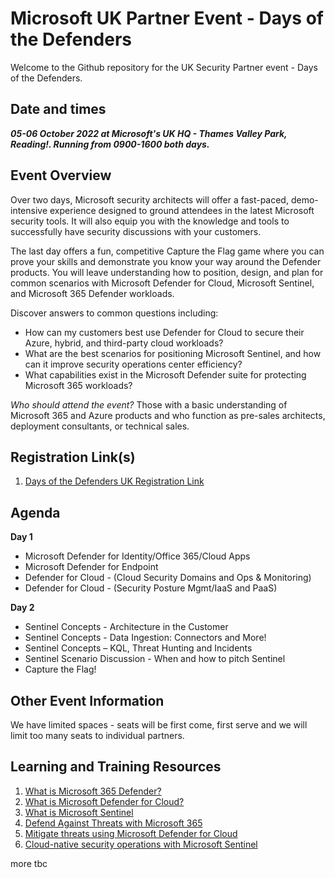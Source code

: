 # Microsoft UK Partner Event - Days of the Defenders
Welcome to the Github repository for the UK Security Partner event - Days of the Defenders.

## Date and times
***05-06 October 2022 at Microsoft's UK HQ - Thames Valley Park, Reading!. Running from 0900-1600 both days.***

## Event Overview
Over two days, Microsoft security architects will offer a fast-paced, demo-intensive experience designed to ground attendees in the latest Microsoft security tools. It will also equip you with the knowledge and tools to successfully have security discussions with your customers.

The last day offers a fun, competitive Capture the Flag game where you can prove your skills and demonstrate you know your way around the Defender products. You will leave understanding how to position, design, and plan for common scenarios with Microsoft Defender for Cloud, Microsoft Sentinel, and Microsoft 365 Defender workloads.

Discover answers to common questions including:
 - How can my customers best use Defender for Cloud to secure their Azure, hybrid, and third-party cloud workloads?
 - What are the best scenarios for positioning Microsoft Sentinel, and how can it improve security operations center efficiency?
 - What capabilities exist in the Microsoft Defender suite for protecting Microsoft 365 workloads?

*Who should attend the event?*
Those with a basic understanding of Microsoft 365 and Azure products and who function as pre-sales architects, deployment consultants, or technical sales.


## Registration Link(s)
1. [Days of the Defenders UK Registration Link](https://aka.ms/UKDaysOfTheDefendersP1-Reg) 

## Agenda
**Day 1**
 - Microsoft Defender for Identity/Office 365/Cloud Apps
 - Microsoft Defender for Endpoint
 - Defender for Cloud - (Cloud Security Domains and Ops & Monitoring)
 - Defender for Cloud - (Security Posture Mgmt/IaaS and PaaS)

**Day 2**
 - Sentinel Concepts - Architecture in the Customer 
 - Sentinel Concepts - Data Ingestion: Connectors and More!
 - Sentinel Concepts – KQL, Threat Hunting and Incidents
 - Sentinel Scenario Discussion - When and how to pitch Sentinel
 - Capture the Flag!
 
## Other Event Information
We have limited spaces - seats will be first come, first serve and we will limit too many seats to individual partners.

## Learning and Training Resources
1. [What is Microsoft 365 Defender?](https://docs.microsoft.com/en-us/microsoft-365/security/defender/microsoft-365-defender)
2. [What is Microsoft Defender for Cloud?](https://docs.microsoft.com/en-us/azure/defender-for-cloud/defender-for-cloud-introduction)
3. [What is Microsoft Sentinel](https://docs.microsoft.com/en-us/azure/sentinel/overview)
4. [Defend Against Threats with Microsoft 365](https://docs.microsoft.com/en-us/learn/paths/m365-security-threat-protection/)
5. [Mitigate threats using Microsoft Defender for Cloud](https://docs.microsoft.com/en-us/learn/paths/sc-200-mitigate-threats-using-azure-defender/)
6. [Cloud-native security operations with Microsoft Sentinel](https://docs.microsoft.com/en-us/learn/paths/security-ops-sentinel/)
 
more tbc
